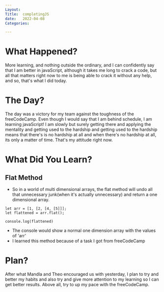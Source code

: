 ```yaml
---
Layout:
Title:  completingJS
date:   2022-04-08
Categories:

---
```


# What Happened?
More learning, and nothing outside the ordinary, and I can confidently say that I am better in javaScript, although it takes me long to crack a code, but all that matters right now to me is being able to crack it without any help, and so, that's what I did today.

# The Day?
The day was a victory for my team against the toughness of the freeCodeCamp. Even though I would say that I am behind schedule, I am learning javaScript! I am slowly but surely getting there and applying the mentality and getting used to the hardship and getting used to the hardship means that there's is no hardship at all and when there's no hardship at all, its only a matter of time. That's my attitude right now.

# What Did You Learn?
## Flat Method
- So in a world of multi dimensional arrays, the flat method will undo all that unnecessary junk(when it's actually unnecessary) and return a one dimensional array.

```
let arr = [1, [2, [4, [5]]];
let flattened = arr.flat();

console.log(flattened)
```

- The console would show a normal one dimension array with the values of 'arr'
- I learned this method because of a task I got from freeCodeCamp

# Plan?
After what Mandla and Theo encouraged us with yesterday, I plan to try and better my habits and also try and give more attention to my learning so I can get better results. Above all, try to up my pace with the freeCodeCamp.